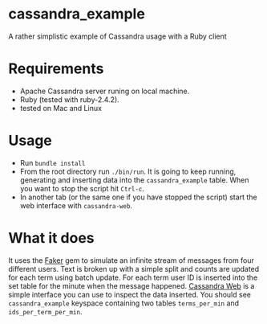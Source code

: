 # cassandra_example
A rather simplistic example of Cassandra usage with a Ruby client

# Requirements

* Apache Cassandra server runing on local machine.
* Ruby (tested with ruby-2.4.2).
* tested on Mac and Linux

# Usage

* Run ``` bundle install ```
* From the root directory run ```./bin/run```. It is going to keep running, generating and inserting data into the ```cassandra_example``` table. When you want to stop the script hit ```Ctrl-c```.
* In another tab (or the same one if you have stopped the script) start the web interface with ```cassandra-web```.

# What it does

It uses the [Faker](https://github.com/stympy/faker) gem to simulate an infinite stream of messages from four different users. Text is broken up with a simple split and counts are updated for each term using batch update. For each term user ID is inserted into the set table for the minute when the message happened.
[Cassandra Web](https://github.com/avalanche123/cassandra-web) is a simple interface you can use to inspect the data inserted.
You should see ```cassandra_example``` keyspace containing two tables ```terms_per_min``` and ```ids_per_term_per_min```.
